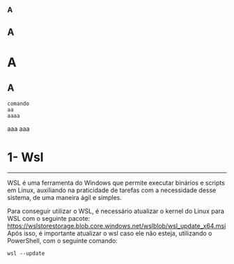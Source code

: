 ### A
## A
# A
A
---
```
comando
aa
aaaa
```
aaa
aaa


# 1- Wsl
---
WSL é uma ferramenta do Windows que permite executar binários e scripts em Linux, auxiliando na praticidade de tarefas com a necessidade desse sistema, de uma maneira ágil e simples.

Para conseguir utilizar o WSL, é necessário atualizar o kernel do Linux para WSL com o seguinte pacote:
https://wslstorestorage.blob.core.windows.net/wslblob/wsl_update_x64.msi
Após isso, é importante atualizar o wsl caso ele não esteja, utilizando o PowerShell, com o seguinte comando:
```
wsl --update
```


